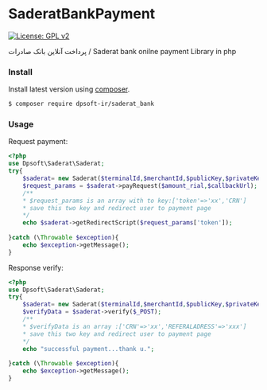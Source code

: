 # SaderatBankPayment

[![License: GPL v2](https://img.shields.io/badge/License-GPL%20v2-blue.svg)](https://www.gnu.org/licenses/old-licenses/gpl-2.0.en.html)

پرداخت آنلاین بانک صادرات / Saderat bank onilne payment Library in php

### Install

Install latest version using [composer](https://getcomposer.org/).

``` bash
$ composer require dpsoft-ir/saderat_bank
```

### Usage
Request payment:
```php
<?php
use Dpsoft\Saderat\Saderat;
try{
    $saderat= new Saderat($terminalId,$merchantId,$publicKey,$privateKey);
    $request_params = $saderat->payRequest($amount_rial,$callbackUrl);
    /**
    * $request_params is an array with to key:['token'=>'xx','CRN'] 
    * save this two key and redirect user to payment page
    */
    echo $saderat->getRedirectScript($request_params['token']);
    
}catch (\Throwable $exception){
    echo $exception->getMessage();
}
```

Response verify:
```php
<?php
use Dpsoft\Saderat\Saderat;
try{
    $saderat= new Saderat($terminalId,$merchantId,$publicKey,$privateKey);
    $verifyData = $saderat->verify($_POST);
    /**
    * $verifyData is an array :['CRN'=>'xx','REFERALADRESS'=>'xxx'] 
    * save this two key and redirect user to payment page
    */
    echo "successful payment...thank u.";
    
}catch (\Throwable $exception){
    echo $exception->getMessage();
}
```